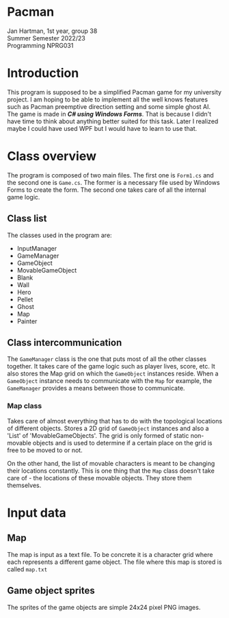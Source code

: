 # Pacman
Jan Hartman, 1st year, group 38  
Summer Semester 2022/23  
Programming NPRG031

# Introduction
This program is supposed to be a simplified Pacman game for my university project. I am hoping to be able to implement all the well knows features such as Pacman preemptive direction setting and some simple ghost AI. The game is made in ***C# using Windows Forms***. That is because I didn't have time to think about anything better suited for this task. Later I realized maybe I could have used WPF but I would have to learn to use that.

# Class overview
The program is composed of two main files. The first one is `Form1.cs` and the second one is `Game.cs`. The former is a necessary file used by Windows Forms to create the form. The second one takes care of all the internal game logic.

## Class list
The classes used in the program are:  
- InputManager
- GameManager
- GameObject
- MovableGameObject
- Blank
- Wall
- Hero
- Pellet
- Ghost
- Map
- Painter

## Class intercommunication
The `GameManager` class is the one that puts most of all the other classes together. It takes care of the game logic such as player lives, score, etc. It also stores the Map grid on which the `GameObject` instances reside.
When a `GameObject` instance needs to communicate with the `Map` for example, the `GameManager` provides a means between those to communicate.

### Map class
Takes care of almost everything that has to do with the topological locations of different objects. Stores a 2D grid of `GameObject` instances and also a 'List' of 'MovableGameObjects'. The grid is only formed of static non-movable objects and is used to determine if a certain place on the grid is free to be moved to or not.  

On the other hand, the list of movable characters is meant to be changing their locations constantly. This is one thing that the `Map` class doesn't take care of - the locations of these movable objects. They store them themselves.

# Input data

## Map
The map is input as a text file. To be concrete it is a character grid where each represents a different game object. The file where this map is stored is called `map.txt`

## Game object sprites
The sprites of the game objects are simple 24x24 pixel PNG images.

